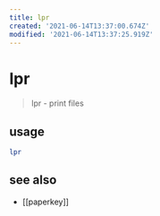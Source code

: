 ```yaml
---
title: lpr
created: '2021-06-14T13:37:00.674Z'
modified: '2021-06-14T13:37:25.919Z'
---
```


# lpr

> lpr - print files

## usage

```sh
lpr
```

## see also
- [[paperkey]]
